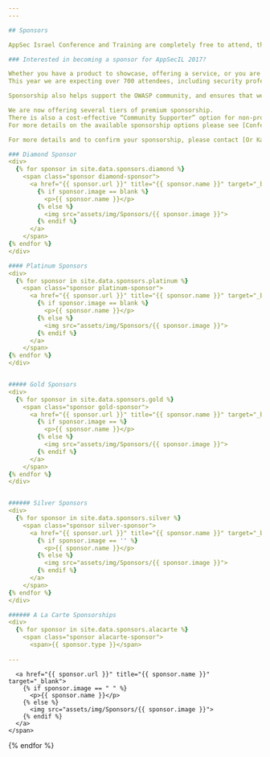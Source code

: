 ```yaml
---
---

## Sponsors

AppSec Israel Conference and Training are completely free to attend, thanks to the generous support of these sponsors! 

### Interested in becoming a sponsor for AppSecIL 2017? 

Whether you have a product to showcase, offering a service, or you are recruiting - sponsoring the OWASP AppSec Israel Conference gets you the right exposure.   
This year we are expecting over 700 attendees, including security professionals, developers, managers, and more.

Sponsorship also helps support the OWASP community, and ensures that we can keep on making our conferences better and better. Sponsorship fees are intended to cover the costs of the conference only. Since the conference is open to all and free of charge to attend, we need your support to enable us to put on a great conference.

We are now offering several tiers of premium sponsorship.   
There is also a cost-effective “Community Supporter” option for non-profits, government offices, small startups, and such.   
For more details on the available sponsorship options please see [Conference Sponsorships]({{ site.url }}/assets/AppSecIL_2017_Sponsorships.pdf).

For more details and to confirm your sponsorship, please contact [Or Katz](mailto:katz3112@gmail.com). 

### Diamond Sponsor 
<div>
  {% for sponsor in site.data.sponsors.diamond %}
    <span class="sponsor diamond-sponsor">
      <a href="{{ sponsor.url }}" title="{{ sponsor.name }}" target="_blank">
        {% if sponsor.image == blank %}
          <p>{{ sponsor.name }}</p>
        {% else %} 
          <img src="assets/img/Sponsors/{{ sponsor.image }}"> 
        {% endif %}
      </a>
    </span>
{% endfor %}
</div>

#### Platinum Sponsors
<div>
  {% for sponsor in site.data.sponsors.platinum %}
    <span class="sponsor platinum-sponsor">
      <a href="{{ sponsor.url }}" title="{{ sponsor.name }}" target="_blank">
        {% if sponsor.image == blank %}
          <p>{{ sponsor.name }}</p>
        {% else %} 
          <img src="assets/img/Sponsors/{{ sponsor.image }}"> 
        {% endif %}
      </a>
    </span>
{% endfor %}
</div>


##### Gold Sponsors 
<div>
  {% for sponsor in site.data.sponsors.gold %}
    <span class="sponsor gold-sponsor">
      <a href="{{ sponsor.url }}" title="{{ sponsor.name }}" target="_blank">
        {% if sponsor.image == %}
          <p>{{ sponsor.name }}</p>
        {% else %} 
          <img src="assets/img/Sponsors/{{ sponsor.image }}"> 
        {% endif %}
      </a>
    </span>
{% endfor %}
</div>


###### Silver Sponsors
<div>
  {% for sponsor in site.data.sponsors.silver %}
    <span class="sponsor silver-sponsor">
      <a href="{{ sponsor.url }}" title="{{ sponsor.name }}" target="_blank">
        {% if sponsor.image == '' %}
          <p>{{ sponsor.name }}</p>
        {% else %} 
          <img src="assets/img/Sponsors/{{ sponsor.image }}"> 
        {% endif %}
      </a>
    </span>
{% endfor %}
</div>

###### A La Carte Sponsorships
<div>
  {% for sponsor in site.data.sponsors.alacarte %}
    <span class="sponsor alacarte-sponsor">
      <span>{{ sponsor.type }}</span>   
      
--- 
```

      <a href="{{ sponsor.url }}" title="{{ sponsor.name }}" target="_blank">
        {% if sponsor.image == " " %}
          <p>{{ sponsor.name }}</p>
        {% else %} 
          <img src="assets/img/Sponsors/{{ sponsor.image }}"> 
        {% endif %}
      </a>
    </span>
{% endfor %}
</div>

